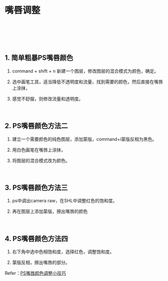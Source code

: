 # 嘴唇调整

<br>
<br>
<br>
<br>

## 1. 简单粗暴PS嘴唇颜色

1. command + shift + n 新建一个图层，修改图层的混合模式为颜色，确定。

2. 选中画笔工具，适当降低不透明度和流量，找到需要的颜色，然后直接在嘴唇上涂抹，

3. 感觉不舒服，则修改流量和透明度。

<br>

## 2. PS嘴唇颜色方法二

1. 建立一个需要颜色的纯色图层，添加蒙版，command+i蒙版反相为黑色。

2. 用白色画笔在嘴唇上涂抹，

3. 将图层的混合模式改为颜色。

<br>

## 3. PS嘴唇颜色方法三

1. ps中调出camera raw，在SHL中调整红色的饱和度。

2. 再在图层上添加蒙版，擦出嘴唇的颜色

<br>

## 4. PS嘴唇颜色方法四

1. 右下角中选中色相饱和度，选择红色，调整饱和度。

2. 蒙版反相，擦出嘴唇的部分。

Refer：[PS嘴唇颜色调整小技巧](https://www.weibo.com/5173441544/DcxCaoINI?from=page_1005055173441544_profile&wvr=6&mod=weibotime&type=comment)
